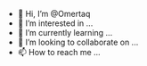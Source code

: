 - 👋 Hi, I’m @Omertaq
- 👀 I’m interested in ...
- 🌱 I’m currently learning ...
- 💞️ I’m looking to collaborate on ...
- 📫 How to reach me ...

<!---
Omertaq/Omertaq is a ✨ special ✨ repository because its `README.md` (this file) appears on your GitHub profile.
You can click the Preview link to take a look at your changes.
--->

